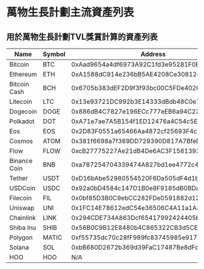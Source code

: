 # 萬物生長計劃主流資產列表

## 用於萬物生長計劃TVL獎賞計算的資產列表

|Name| Symbol | Address | Decimals  |
|  ----  | ----  | ---- | ---- |
| Bitcoin  | BTC |	0xAad9654a4df6973A92C1fd3e95281F0B37960CCd	|	8	|
| Ethereum |	ETH | 	0xA1588dC914e236bB5AE4208Ce3081246f7A00193	|	18	|
| Bitcoin Cash |	BCH | 	0x6705b383dEF2D9f3f93bc00C5FDe402613d2D695	|	8	|
| Litecoin |	LTC | 	0x13e93721DC992b3E14333dBdb48C0e7Ec55431c3	|	8	|
| Dogecoin |	DOGE | 	0x886dB4C7827e196ECc777eEB6a94C23c79B9467A	|	8	|
| Polkadot |	DOT | 	0xA71e7ae7A5B154f1ED12476a4C54c5Ec6e3426AC	|	10	|
| Eos |	EOS | 	0x2D83F0551a65466Aa4872cf25693F4c3e834f602	|	4	|
| Cosmos |	ATOM | 	0x381f6698a7f369DD729390D817A7BfeB765fB105	|	6	|
| Flow |	FLOW | 	0xcB27775227Ae21dB4De6AC3F156139300Cf70aF5	|	8	|
| Binance Coin |	BNB | 	0xa787254704339474A827bd1ee4772c455e3aE7F2	|	18	|
| Tether |	USDT | 	0xD16bAbe52980554520F6Da505dF4d1b124c815a7	|	6	|
| USDCoin |	USDC | 	0x92a0bD4584c147D1B0e8F9185dB0BDa10B05Ed7e	|	6	|
| Filecoin |	FIL | 	0x0bf85D3B0C9ebCC282FDe0591882d12E57E700B3	|	18	|
| Uniswap |	UNI | 	0x1FC14E78612edC54e36506C4A11a1A3bE4fE48aF	|	18	|
| Chainlink |	LINK | 	0x294CDE734A863Dcf65417992424405bCcF3973E7	|	18	|
| Shiba Inu |	SHIB | 	0x56B0C9B12E8480b4C865322CB3d5CEf1c22c1430	|	18	|
| Polygon | MATIC | 0xf55735dc70c28fF989fc83745985e9179063ba51 | 18 |
| Solana | SOL | 0xbB680D2672b369d39FaC17487Be8dFc44DD42053 | 18 | 
| HOO | HOO | N/A | N/A | 
